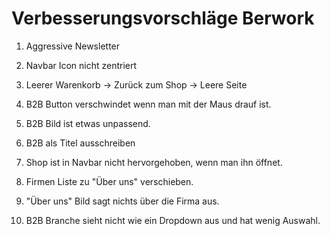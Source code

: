 # Verbesserungsvorschläge Berwork

1. Aggressive Newsletter

2. Navbar Icon nicht zentriert

3. Leerer Warenkorb -> Zurück zum Shop -> Leere Seite

4. B2B Button verschwindet wenn man mit der Maus drauf ist.

5. B2B Bild ist etwas unpassend.

6. B2B als Titel ausschreiben

7. Shop ist in Navbar nicht hervorgehoben, wenn man ihn öffnet.

8. Firmen Liste zu "Über uns" verschieben.

9. "Über uns" Bild sagt nichts über die Firma aus.

10. B2B Branche sieht nicht wie ein Dropdown aus und hat wenig Auswahl.
